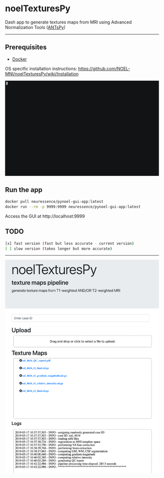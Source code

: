 # noelTexturesPy
Dash app to generate textures maps from MRI using Advanced Normalization Tools ([ANTsPy](https://antspy.readthedocs.io/en/latest/))
<hr>

## Prerequisites
- [Docker](https://www.docker.com/get-started)

OS specific installation instructions: https://github.com/NOEL-MNI/noelTexturesPy/wiki/Installation

![Usage asciicast GIF](images/textures.gif)



## Run the app
```bash
docker pull neuressence/pynoel-gui-app:latest
docker run --rm -p 9999:9999 neuressence/pynoel-gui-app:latest
```

Access the GUI at http://localhost:9999

## TODO
```bash
[x] fast version (fast but less accurate - current version)
[ ] slow version (takes longer but more accurate)
```

<hr>

![](/images/noelTexturesPyDemo.png?raw=true)
